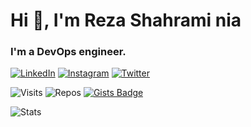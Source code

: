 <!--
**rshahrami/rshahrami** is a ✨ _special_ ✨ repository because its `README.md` (this file) appears on your GitHub profile.

Here are some ideas to get you started:

- 🔭 I’m currently working on ...
- 🌱 I’m currently learning ...
- 👯 I’m looking to collaborate on ...
- 🤔 I’m looking for help with ...
- 💬 Ask me about ...
- 📫 How to reach me: ...
- 😄 Pronouns: ...
- ⚡ Fun fact: ...
-->

# Hi 👋, I'm Reza Shahrami nia

### I'm a DevOps engineer.

[![LinkedIn](https://img.shields.io/badge/linkedin-%230077B5.svg?style=for-the-badge&logo=linkedin&logoColor=white)](https://www.linkedin.com/in/ssbostan)
[![Instagram](https://img.shields.io/badge/instagram-%23E4405F.svg?style=for-the-badge&logo=Instagram&logoColor=white)](https://www.instagram.com/b9t.ir)
[![Twitter](https://img.shields.io/badge/twitter-%231DA1F2.svg?style=for-the-badge&logo=Twitter&logoColor=white)](https://twitter.com/b9t_ir)

![Visits](https://badges.pufler.dev/visits/rshahrami/rshahrami)
![Repos](https://badges.pufler.dev/repos/rshahrami)
[![Gists Badge](https://badges.pufler.dev/gists/puf17640)](https://badges.pufler.dev/gists/rshahrami)

![Stats](https://github-readme-stats.vercel.app/api?username=rshahrami&include_all_commits=true&theme=merko)

